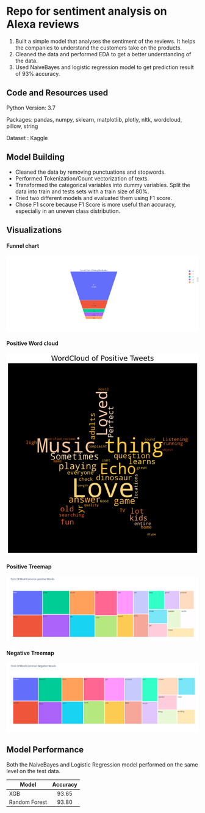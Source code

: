 # Repo for sentiment analysis on Alexa reviews

1. Built a simple model that analyses the sentiment of the reviews. It helps the companies to understand the customers take on the products.
2. Cleaned the data and performed EDA to get a better understanding of the data.
3. Used NaiveBayes and logistic regression model to get prediction result of 93% accuracy.

## Code and Resources used

Python Version: 3.7

Packages: pandas, numpy, sklearn, matplotlib, plotly, nltk, wordcloud, pillow, string

Dataset : Kaggle

## Model Building

* Cleaned the data by removing punctuations and stopwords.
* Performed Tokenization/Count vectorization of texts.
* Transformed the categorical variables into dummy variables. Split the data into train and tests sets with a train size of 80%.
* Tried two different models and evaluated them using F1 score.
* Chose F1 score because F1 Score is more useful than accuracy, especially in an uneven class distribution.

## Visualizations

#### Funnel chart 

![alt text](https://github.com/Jishan-works/Sentiment-analysis-for-alexa-reviews/blob/master/funnel_chart.png)

#### Positive Word cloud

![alt text](https://github.com/Jishan-works/Sentiment-analysis-for-alexa-reviews/blob/master/positive_text_wc.png)

#### Positive Treemap

![alt text](https://github.com/Jishan-works/Sentiment-analysis-for-alexa-reviews/blob/master/treemap_positive.png)

#### Negative Treemap

![alt text](https://github.com/Jishan-works/Sentiment-analysis-for-alexa-reviews/blob/master/treemap_negative.png)

## Model Performance

Both the NaiveBayes and Logistic Regression model performed on the same level on the test data.

| Model             | Accuracy          |
| ------------------|:-----------------:|
| XGB               | 93.65             |
| Random Forest     | 93.80             |







